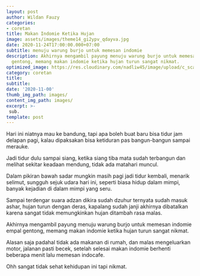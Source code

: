 ```yaml
---
layout: post
author: Wildan Fauzy
categories:
- coretan
title: Makan Indomie Ketika Hujan
image: assets/images/theme14_gi2ypv_qdayva.jpg
date: 2020-11-24T17:00:00.000+07:00
subtitle: menuju warung burjo untuk memesan indomie
description: Akhirnya mengambil payung menuju warung burjo untuk memesan indomie empal
  gentong, memang makan indomie ketika hujan turun sangat nikmat.
optimized_image: https://res.cloudinary.com/nadliw45/image/upload/c_scale,w_380/v1606485056/theme14_gi2ypv_qdayva.jpg
category: coretan
title: 
subtitle: 
date: '2020-11-00'
thumb_img_path: images/
content_img_path: images/
excerpt: >-
 sub.
template: post
---
```

Hari ini niatnya mau ke bandung, tapi apa boleh buat baru bisa tidur jam delapan pagi, kalau dipaksakan bisa ketiduran pas bangun-bangun sampai merauke. 

Jadi tidur dulu sampai siang, ketika siang tiba mata sudah terbangun dan melihat sekitar keadaan mendung, tidak ada matahari muncul. 

Dalam pikiran bawah sadar mungkin masih pagi jadi tidur kembali, menarik selimut, sungguh sejuk udara hari ini, seperti biasa hidup dalam mimpi, banyak kejadian di dalam mimpi yang seru. 

Sampai terdengar suara adzan dikira sudah dzuhur ternyata sudah masuk ashar, hujan turun dengan deras, kapalang sudah janji akhirnya dibatalkan karena sangat tidak memungkinkan hujan ditambah rasa malas. 

Akhirnya mengambil payung menuju warung burjo untuk memesan indomie empal gentong, memang makan indomie ketika hujan turun sangat nikmat. 

Alasan saja padahal tidak ada makanan di rumah, dan malas mengeluarkan motor, jalanan pasti becek, setelah selesai makan indomie berhenti beberapa menit lalu memesan indocafe. 

Ohh sangat tidak sehat kehidupan ini tapi nikmat.